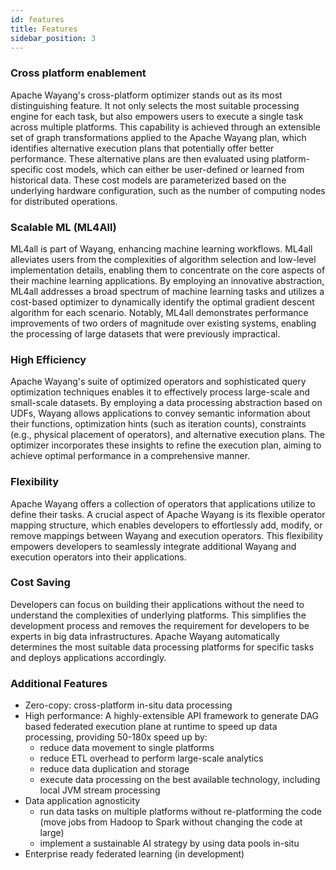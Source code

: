 ```yaml
---
id: features
title: Features
sidebar_position: 3
---
```


### Cross platform enablement
Apache Wayang's cross-platform optimizer stands out as its most distinguishing feature. It not only selects the most suitable processing engine for each task, but also empowers users to execute a single task across multiple platforms. This capability is achieved through an extensible set of graph transformations applied to the Apache Wayang plan, which identifies alternative execution plans that potentially offer better performance. These alternative plans are then evaluated using platform-specific cost models, which can either be user-defined or learned from historical data. These cost models are parameterized based on the underlying hardware configuration, such as the number of computing nodes for distributed operations.

### Scalable ML (ML4All)
ML4all is part of Wayang, enhancing machine learning workflows. ML4all alleviates users from the complexities of algorithm selection and low-level implementation details, enabling them to concentrate on the core aspects of their machine learning applications. By employing an innovative abstraction, ML4all addresses a broad spectrum of machine learning tasks and utilizes a cost-based optimizer to dynamically identify the optimal gradient descent algorithm for each scenario. Notably, ML4all demonstrates performance improvements of two orders of magnitude over existing systems, enabling the processing of large datasets that were previously impractical.

### High Efficiency
Apache Wayang's suite of optimized operators and sophisticated query optimization techniques enables it to effectively process large-scale and small-scale datasets. By employing a data processing abstraction based on UDFs, Wayang allows applications to convey semantic information about their functions, optimization hints (such as iteration counts), constraints (e.g., physical placement of operators), and alternative execution plans. The optimizer incorporates these insights to refine the execution plan, aiming to achieve optimal performance in a comprehensive manner.

### Flexibility
Apache Wayang offers a collection of operators that applications utilize to define their tasks. A crucial aspect of Apache Wayang is its flexible operator mapping structure, which enables developers to effortlessly add, modify, or remove mappings between Wayang and execution operators. This flexibility empowers developers to seamlessly integrate additional Wayang and execution operators into their applications.

### Cost Saving
Developers can focus on building their applications without the need to understand the complexities of underlying platforms. This simplifies the development process and removes the requirement for developers to be experts in big data infrastructures. Apache Wayang automatically determines the most suitable data processing platforms for specific tasks and deploys applications accordingly.

### Additional Features
- Zero-copy: cross-platform in-situ data processing
- High performance: A highly-extensible API framework to generate DAG based federated execution plane at runtime to speed up data processing, providing 50-180x speed up by:
  - reduce data movement to single platforms
  - reduce ETL overhead to perform large-scale analytics
  - reduce data duplication and storage
  - execute data processing on the best available technology, including local JVM stream processing
- Data application agnosticity
  - run data tasks on multiple platforms without re-platforming the code (move jobs from Hadoop to Spark without changing the code at large)
  - implement a sustainable AI strategy by using data pools in-situ
- Enterprise ready federated learning (in development)
<br /><br />

